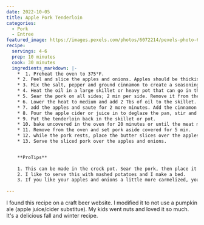 ```yaml
---
date: 2022-10-05
title: Apple Pork Tenderloin
categories:
  - Pork
  - Entree
featured_image: https://images.pexels.com/photos/6072214/pexels-photo-6072214.jpeg?auto=compress&cs=tinysrgb&w=1260&h=750&dpr=2
recipe:
  servings: 4-6
  prep: 10 minutes
  cook: 30 minutes
  ingredients_markdown: |-
    *  1. Preheat the oven to 375°F.
    * 2. Peel and slice the apples and onions. Apples should be thickish, onions should be thin.
    * 3. Mix the salt, pepper and ground cinnamon to create a seasoning and season the tenderloin by rubbing the mix on all sides.
    * 4. Heat the oil in a large skillet or heavy pot that can go in the oven.
    * 5. Sear the pork on all sides; 2 min per side. Remove it from the skillet and set aside.
    * 6. Lower the heat to medium and add 2 Tbs of oil to the skillet. Saute the onions until translucent
    * 7. add the apples and saute for 2 more minutes. Add the cinnamon stick (if using) and sprinkle the brown sugar. Stir
    * 8. Pour the apple cider or juice in to deglaze the pan, stir and remove from the heat
    * 9. Put the tenderloin back in the skillet or pot.
    * 10. bake uncovered in the oven for 20 minutes or until the meat measures 140º
    * 11. Remove from the oven and set pork aside covered for 5 min.
    * 12. while the pork rests, place the butter slices over the apples and let it melt.
    * 13. Serve the sliced pork over the apples and onions.


    **ProTips**
    
    1. This can be made in the crock pot. Sear the pork, then place it all in and cook on low for 4 hours.
    2. I like to serve this with mashed potatoes and I make a bed.
    3. If you like your apples and onions a little more carmelized, you can seperate the juice and lay the apples and onions on a sheet pan under the broiler for a few minutes.
    
---
```

I found this recipe on a craft beer website. I modified it to not use a pumpkin ale (apple juice/cider substitue). My kids went nuts and loved it so much.  It's a delicious fall and winter recipe.